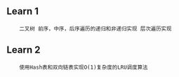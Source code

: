 ## Learn 1 
        二叉树 前序，中序，后序遍历的递归和非递归实现 层次遍历实现
## Learn 2
        使用Hash表和双向链表实现O(1)复杂度的LRU调度算法

